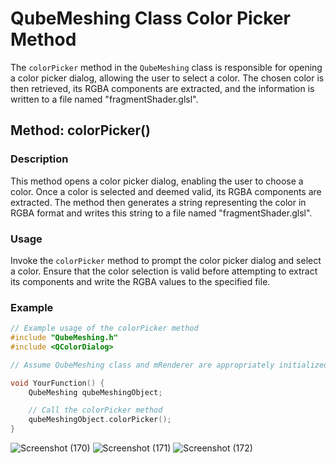# QubeMeshing Class Color Picker Method

The `colorPicker` method in the `QubeMeshing` class is responsible for opening a color picker dialog, allowing the user to select a color. The chosen color is then retrieved, its RGBA components are extracted, and the information is written to a file named "fragmentShader.glsl".

## Method: colorPicker()

### Description

This method opens a color picker dialog, enabling the user to choose a color. Once a color is selected and deemed valid, its RGBA components are extracted. The method then generates a string representing the color in RGBA format and writes this string to a file named "fragmentShader.glsl".

### Usage

Invoke the `colorPicker` method to prompt the color picker dialog and select a color. Ensure that the color selection is valid before attempting to extract its components and write the RGBA values to the specified file.

### Example

```cpp
// Example usage of the colorPicker method
#include "QubeMeshing.h"
#include <QColorDialog>

// Assume QubeMeshing class and mRenderer are appropriately initialized

void YourFunction() {
    QubeMeshing qubeMeshingObject;

    // Call the colorPicker method
    qubeMeshingObject.colorPicker();
}
```
![Screenshot (170)](https://github.com/shwetacctech/ColorPalettePicker/assets/149310316/0410c0ce-77df-4c56-aaeb-070e0939280e)
![Screenshot (171)](https://github.com/shwetacctech/ColorPalettePicker/assets/149310316/fdacf22f-fc18-4ecd-821d-0f4b7c307b8e)
![Screenshot (172)](https://github.com/shwetacctech/ColorPalettePicker/assets/149310316/18d813ab-4768-428f-b834-5c1462993137)
